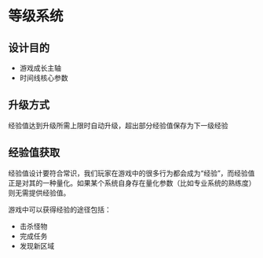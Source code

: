 # 等级系统

## 设计目的

- 游戏成长主轴
- 时间线核心参数

## 升级方式

经验值达到升级所需上限时自动升级，超出部分经验值保存为下一级经验

## 经验值获取

经验值设计要符合常识，我们玩家在游戏中的很多行为都会成为“经验”，而经验值正是对其的一种量化。如果某个系统自身存在量化参数（比如专业系统的熟练度）则无需提供经验值。

游戏中可以获得经验的途径包括：
- 击杀怪物
- 完成任务
- 发现新区域

